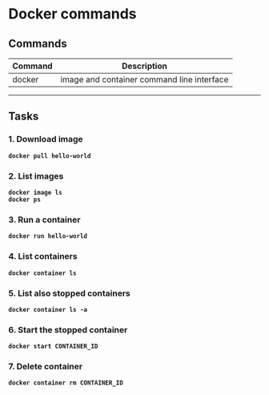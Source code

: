 # Docker commands
## Commands
| Command | Description |
| --- | --- |
| docker | image and container command line interface |
---

## Tasks
### 1. Download image
**`docker pull hello-world`**  

### 2. List images
**`docker image ls`**  
**`docker ps`**

### 3. Run a container 
**`docker run hello-world`**

### 4. List containers 
**`docker container ls`**

### 5. List also stopped containers
**`docker container ls -a`**

### 6. Start the stopped container 
**`docker start CONTAINER_ID`**

### 7. Delete container 
**`docker container rm CONTAINER_ID`**

